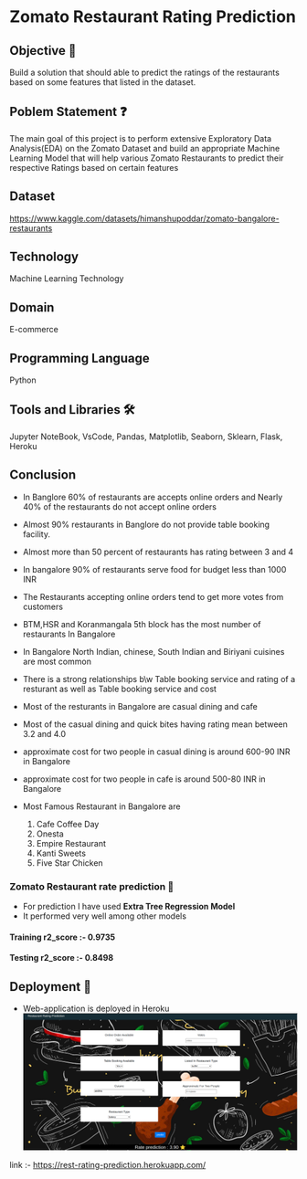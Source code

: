 # **Zomato Restaurant Rating Prediction**

## Objective 🎯

Build a solution that should able to predict the ratings of the
restaurants based on some features that listed in the dataset.


## Poblem Statement ❓

The main goal of this project is to perform extensive Exploratory Data Analysis(EDA) on
the Zomato Dataset and build an appropriate Machine Learning Model that will help
various Zomato Restaurants to predict their respective Ratings based on certain features

## Dataset 

https://www.kaggle.com/datasets/himanshupoddar/zomato-bangalore-restaurants

## Technology 
Machine Learning Technology

## Domain 
E-commerce

## Programming Language 
Python

## Tools and Libraries 🛠
Jupyter NoteBook, VsCode, Pandas, Matplotlib, Seaborn, Sklearn, Flask, Heroku

## Conclusion 
- In Banglore 60% of restaurants are accepts online orders and Nearly 40% of the restaurants do not accept online orders

- Almost 90% restaurants in Banglore do not provide table booking facility.

- Almost more than 50 percent of restaurants has rating between 3 and 4

- In bangalore 90% of restaurants serve food for budget less than 1000 INR

- The Restaurants accepting online orders tend to get more votes from customers 

- BTM,HSR and Koranmangala 5th block has the most number of restaurants In Bangalore

- In Bangalore North Indian, chinese, South Indian and Biriyani cuisines are most common

- There is a strong relationships b\w Table booking service and rating of a resturant as well as Table booking service and cost

- Most of the resturants in Bangalore are casual dining and cafe

- Most of the casual dining and quick bites having rating mean between 3.2 and 4.0 

- approximate cost for two people in casual dining is around 600-90 INR in Bangalore

- approximate cost for two people in cafe is around 500-80 INR in Bangalore

- Most Famous Restaurant in Bangalore are 
  1. Cafe Coffee Day
  2. Onesta
  3. Empire Restaurant
  4. Kanti Sweets
  5. Five Star Chicken
  
### Zomato Restaurant rate prediction 🤖
  - For prediction I have used **Extra Tree Regression Model** 
  - It performed very well among other models 
  
  #### Training r2_score :- 0.9735
  #### Testing r2_score  :- 0.8498
 
## Deployment 🔗
- Web-application is deployed in Heroku
![plot](./web-app-screenshort.png)

link :- https://rest-rating-prediction.herokuapp.com/

